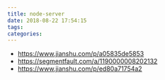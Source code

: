 ```yaml
---
title: node-server
date: 2018-08-22 17:54:15
tags:
categories:
---
```




<!--more-->

+ https://www.jianshu.com/p/a05835de5853
+ https://segmentfault.com/a/1190000008202132
+ https://www.jianshu.com/p/ed80a71754a2